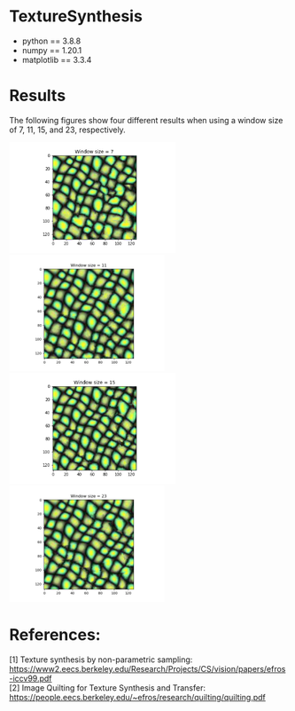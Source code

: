 # TextureSynthesis

- python == 3.8.8
- numpy == 1.20.1
- matplotlib == 3.3.4


# Results
The following figures show four different results when using a window size of 7, 11, 15, and 23, respectively.

<img src="./results/part1_7x7.png" width=300> <img src="./results/part1_11x11.png" width=280> <img src="./results/part1_15x15.png" width=300> <img src="./results/part1_23x23.png" width=280>  


# References:
[1] Texture synthesis by non-parametric sampling: https://www2.eecs.berkeley.edu/Research/Projects/CS/vision/papers/efros-iccv99.pdf  
[2] Image Quilting for Texture Synthesis and Transfer: https://people.eecs.berkeley.edu/~efros/research/quilting/quilting.pdf
